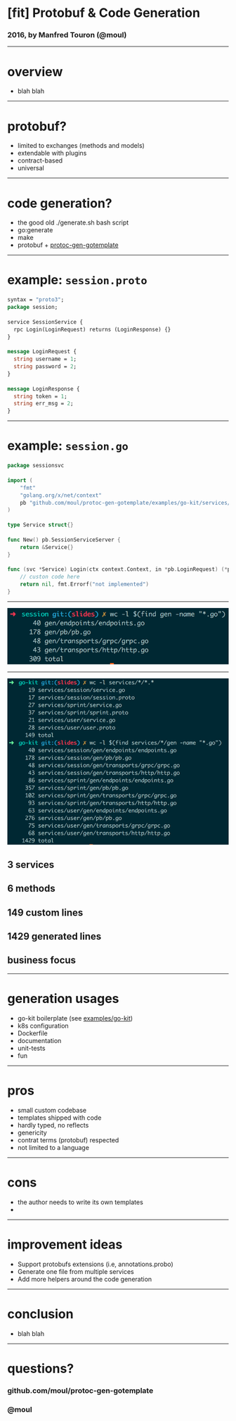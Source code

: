 # [fit] Protobuf & Code Generation

### 2016, by Manfred Touron (@moul)

---

# overview

* blah blah

---

# protobuf?

* limited to exchanges (methods and models)
* extendable with plugins
* contract-based
* universal

---

# code generation?

* the good old ./generate.sh bash script
* go:generate
* make
* protobuf + [protoc-gen-gotemplate](https://github.com/moul/protoc-gen-gotemplate)

---

# example: `session.proto`

```protobuf
syntax = "proto3";
package session;

service SessionService {
  rpc Login(LoginRequest) returns (LoginResponse) {}
}

message LoginRequest {
  string username = 1;
  string password = 2;
}

message LoginResponse {
  string token = 1;
  string err_msg = 2;
}
```

---

# example: `session.go`

```go
package sessionsvc

import (
	"fmt"
	"golang.org/x/net/context"
	pb "github.com/moul/protoc-gen-gotemplate/examples/go-kit/services/session/gen/pb"
)

type Service struct{}

func New() pb.SessionServiceServer {
	return &Service{}
}

func (svc *Service) Login(ctx context.Context, in *pb.LoginRequest) (*pb.LoginResponse, error) {
    // custon code here
	return nil, fmt.Errorf("not implemented")
}
```

---

![fit](assets/session-wc.png)


---

![right fit](assets/wc.png)

## 3 services
## 6 methods
## 149 custom lines
## 1429 generated lines
## business focus

---

# generation usages

* go-kit boilerplate (see [examples/go-kit](https://github.com/moul/protoc-gen-gotemplate/tree/master/examples/go-kit))
* k8s configuration
* Dockerfile
* documentation
* unit-tests
* fun

---

# pros

* small custom codebase
* templates shipped with code
* hardly typed, no reflects
* genericity
* contrat terms (protobuf) respected
* not limited to a language

---

# cons

* the author needs to write its own templates
*

---

# improvement ideas

* Support protobufs extensions (i.e, annotations.probo)
* Generate one file from multiple services
* Add more helpers around the code generation

---

# conclusion

* blah blah

---

# questions?

### github.com/moul/protoc-gen-gotemplate
### @moul
